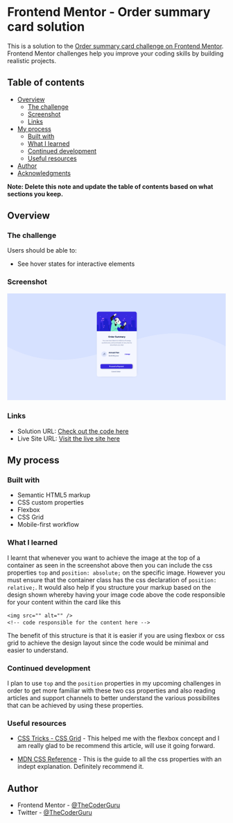 # Frontend Mentor - Order summary card solution

This is a solution to the [Order summary card challenge on Frontend Mentor](https://www.frontendmentor.io/challenges/order-summary-component-QlPmajDUj). Frontend Mentor challenges help you improve your coding skills by building realistic projects. 

## Table of contents

- [Overview](#overview)
  - [The challenge](#the-challenge)
  - [Screenshot](#screenshot)
  - [Links](#links)
- [My process](#my-process)
  - [Built with](#built-with)
  - [What I learned](#what-i-learned)
  - [Continued development](#continued-development)
  - [Useful resources](#useful-resources)
- [Author](#author)
- [Acknowledgments](#acknowledgments)

**Note: Delete this note and update the table of contents based on what sections you keep.**

## Overview

### The challenge

Users should be able to:

- See hover states for interactive elements

### Screenshot

![](./screenshot.png)



### Links

- Solution URL: [Check out the code here](https://github.com/TheCoderGuru/order-summary-component)
- Live Site URL: [Visit the live site here](https://order-summary-component-chi-eight.vercel.app/)

## My process

### Built with

- Semantic HTML5 markup
- CSS custom properties
- Flexbox
- CSS Grid
- Mobile-first workflow


### What I learned

I learnt that whenever you want to achieve the image at the top of a container as seen in the screenshot above then you can include the css properties ```top``` and ```position: absolute;``` on the specific image. However you must ensure that the container class has the css declaration of ```position: relative;```. It would also help if you structure your markup based on the design shown whereby having your image code above the code responsible for your content within the card like this 

```
<img src="" alt="" />
<!-- code responsible for the content here -->

```

The benefit of this structure is that it is easier if you are using flexbox or css grid to achieve the design layout since the code would be minimal and easier to understand.


### Continued development

I plan to use ```top``` and the ```position``` properties in my upcoming challenges in order to get more familiar with these two css properties and also reading articles and support channels to better understand the various possibilites that can be achieved by using these properties.

### Useful resources

- [CSS Tricks - CSS Grid](https://css-tricks.com/snippets/css/complete-guide-grid/) - This helped me with the flexbox concept and I am really glad to be recommend this article, will use it going forward.

- [MDN CSS Reference](https://developer.mozilla.org/en-US/docs/Web/CSS) - This is the guide to all the css properties with an indept explanation. Definitely recommend it.


## Author

- Frontend Mentor - [@TheCoderGuru](https://www.frontendmentor.io/profile/TheCoderGuru)
- Twitter - [@TheCoderGuru](https://www.twitter.com/TheCoderGuru)
